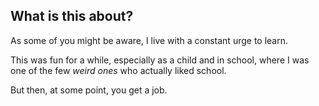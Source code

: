 ## What is this about?

As some of you might be aware, I live with a constant urge to learn.

This was fun for a while, especially as a child and in school, where I was one of the few *weird ones* who actually liked school.

But then, at some point, you get a job.